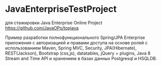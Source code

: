 # JavaEnterpriseTestProject
для стажировки Java Enterprise Online Project
https://github.com/JavaOPs/topjava

Пример разработки полнофункционального Spring/JPA Enterprise приложения c авторизацией и правами доступа на основе ролей с использованием Maven, Spring MVC, Security, JPA(Hibernate), REST(Jackson), Bootstrap (css,js), datatables, jQuery + plugins, Java 8 Stream and Time API и хранением в базах данных Postgresql и HSQLDB.
